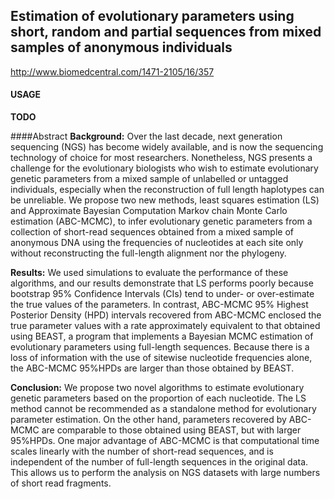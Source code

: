 ## Estimation of evolutionary parameters using short, random and partial sequences from mixed samples of anonymous individuals

http://www.biomedcentral.com/1471-2105/16/357

#### USAGE
**TODO**


####Abstract
**Background:**
Over the last decade, next generation sequencing (NGS) has become widely available, and is now the sequencing technology of choice for most researchers. Nonetheless, NGS presents a challenge for the evolutionary biologists who wish to estimate evolutionary genetic parameters from a mixed sample of unlabelled or untagged individuals, especially when the reconstruction of full length haplotypes can be unreliable. We propose two new methods, least squares estimation (LS) and Approximate Bayesian Computation Markov chain Monte Carlo estimation (ABC-MCMC), to infer evolutionary genetic parameters from a collection of short-read sequences obtained from a mixed sample of anonymous DNA using the frequencies of nucleotides at each site only without reconstructing the full-length alignment nor the phylogeny. 

**Results:**
We used simulations to evaluate the performance of these algorithms, and our results demonstrate that LS performs poorly because bootstrap 95% Confidence Intervals (CIs) tend to under- or over-estimate the true values of the parameters.  In contrast, ABC-MCMC 95% Highest Posterior Density (HPD) intervals recovered from ABC-MCMC enclosed the true parameter values with a rate approximately equivalent to that obtained using BEAST, a program that implements a Bayesian MCMC estimation of evolutionary parameters using full-length sequences.  Because there is a loss of information with the use of sitewise nucleotide frequencies alone, the ABC-MCMC 95%HPDs are larger than those obtained by BEAST. 

**Conclusion:**
We propose two novel algorithms to estimate evolutionary genetic parameters based on the proportion of each nucleotide. The LS method cannot be recommended as a standalone method for evolutionary parameter estimation. On the other hand, parameters recovered by ABC-MCMC are comparable to those obtained using BEAST, but with larger 95%HPDs. One major advantage of ABC-MCMC is that computational time scales linearly with the number of short-read sequences, and is independent of the number of full-length sequences in the original data. This allows us to perform the analysis on NGS datasets with large numbers of short read fragments.
